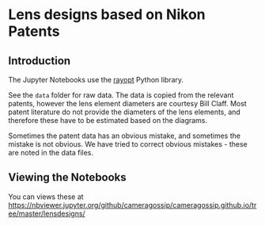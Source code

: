 # Lens designs based on Nikon Patents

## Introduction
The Jupyter Notebooks use the [rayopt](https://github.com/quartiq/rayopt) Python library.

See the `data` folder for raw data. The data is copied from the relevant patents, however the lens element
diameters are courtesy Bill Claff. Most patent literature do not provide the diameters of the lens elements,
and therefore these have to be estimated based on the diagrams. 

Sometimes the patent data has an obvious mistake, and sometimes the mistake is not obvious.
We have tried to correct obvious mistakes - these are noted in the data files.

## Viewing the Notebooks

You can views these at https://nbviewer.jupyter.org/github/cameragossip/cameragossip.github.io/tree/master/lensdesigns/
